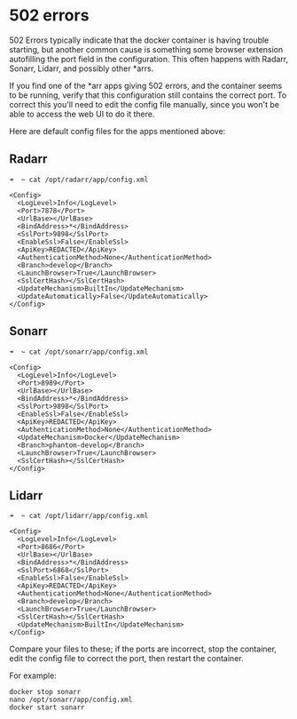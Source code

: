 # 502 errors

502 Errors typically indicate that the docker container is having trouble starting, but another common cause is something some browser extension autofilling the port field in the configuration. This often happens with Radarr, Sonarr, Lidarr, and possibly other \*arrs.

If you find one of the \*arr apps giving 502 errors, and the container seems to be running, verify that this configuration still contains the correct port. To correct this you'll need to edit the config file manually, since you won't be able to access the web UI to do it there.

Here are default config files for the apps mentioned above:

## Radarr

```text
➜  ~ cat /opt/radarr/app/config.xml
```

```markup
<Config>
  <LogLevel>Info</LogLevel>
  <Port>7878</Port>
  <UrlBase></UrlBase>
  <BindAddress>*</BindAddress>
  <SslPort>9898</SslPort>
  <EnableSsl>False</EnableSsl>
  <ApiKey>REDACTED</ApiKey>
  <AuthenticationMethod>None</AuthenticationMethod>
  <Branch>develop</Branch>
  <LaunchBrowser>True</LaunchBrowser>
  <SslCertHash></SslCertHash>
  <UpdateMechanism>BuiltIn</UpdateMechanism>
  <UpdateAutomatically>False</UpdateAutomatically>
</Config>
```

## Sonarr

```text
➜  ~ cat /opt/sonarr/app/config.xml
```

```markup
<Config>
  <LogLevel>Info</LogLevel>
  <Port>8989</Port>
  <UrlBase></UrlBase>
  <BindAddress>*</BindAddress>
  <SslPort>9898</SslPort>
  <EnableSsl>False</EnableSsl>
  <ApiKey>REDACTED</ApiKey>
  <AuthenticationMethod>None</AuthenticationMethod>
  <UpdateMechanism>Docker</UpdateMechanism>
  <Branch>phantom-develop</Branch>
  <LaunchBrowser>True</LaunchBrowser>
  <SslCertHash></SslCertHash>
</Config>
```

## Lidarr

```text
➜  ~ cat /opt/lidarr/app/config.xml
```

```markup
<Config>
  <LogLevel>Info</LogLevel>
  <Port>8686</Port>
  <UrlBase></UrlBase>
  <BindAddress>*</BindAddress>
  <SslPort>6868</SslPort>
  <EnableSsl>False</EnableSsl>
  <ApiKey>REDACTED</ApiKey>
  <AuthenticationMethod>None</AuthenticationMethod>
  <Branch>develop</Branch>
  <LaunchBrowser>True</LaunchBrowser>
  <SslCertHash></SslCertHash>
  <UpdateMechanism>BuiltIn</UpdateMechanism>
</Config>
```

Compare your files to these; if the ports are incorrect, stop the container, edit the config file to correct the port, then restart the container.

For example:

```text
docker stop sonarr
nano /opt/sonarr/app/config.xml
docker start sonarr
```

